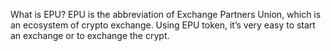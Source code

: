What is EPU?
EPU is the abbreviation of Exchange Partners Union, which is an ecosystem of crypto exchange. Using EPU token, it’s very easy to start an exchange or to exchange the crypt.
